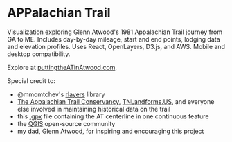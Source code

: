 # APPalachian Trail

Visualization exploring Glenn Atwood's 1981 Appalachian Trail journey from GA to ME. Includes day-by-day mileage, start and end points, lodging data and elevation profiles. Uses React, OpenLayers, D3.js, and AWS. Mobile and desktop compatibility. 

Explore at [puttingtheATinAtwood.com](https://puttingtheatinatwood.com).

Special credit to:
- @mmomtchev's [rlayers](https://github.com/mmomtchev/rlayers) library
- [The Appalachian Trail Conservancy](https://appalachiantrail.org/), [TNLandforms.US](https://tnlandforms.us/at/index.php), and everyone else involved in maintaining historical data on the trail
- this [.gpx](https://hiking.waymarkedtrails.org/#route?id=156553&type=relation&map=5.0/40.4745/-76.5828) file containing the AT centerline in one continuous feature
- the [QGIS](https://www.qgis.org/en/site/index.html) open-source community
- my dad, Glenn Atwood, for inspiring and encouraging this project
